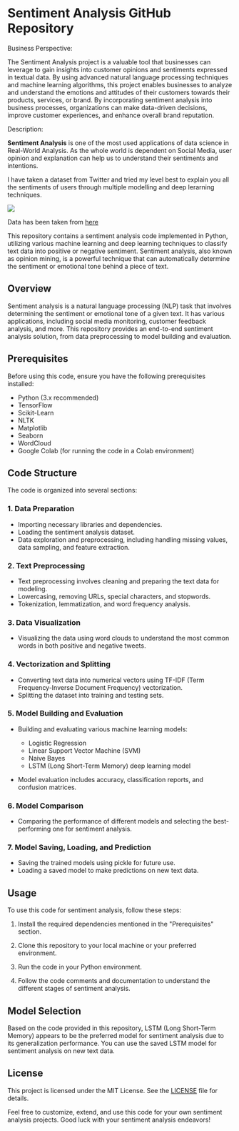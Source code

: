 # Sentiment Analysis GitHub Repository

Business Perspective:

The Sentiment Analysis project is a valuable tool that businesses can leverage to gain insights into customer opinions and sentiments expressed in textual data. By using advanced natural language processing techniques and machine learning algorithms, this project enables businesses to analyze and understand the emotions and attitudes of their customers towards their products, services, or brand. By incorporating sentiment analysis into business processes, organizations can make data-driven decisions, improve customer experiences, and enhance overall brand reputation.

Description:

**Sentiment Analysis** is one of the most used applications of data science in Real-World Analysis. As the whole world is dependent on Social Media, user opinion and explanation can help us to understand their sentiments and intentions.


I have taken a dataset from Twitter and tried my level best to explain you all the sentiments of users through multiple modelling and deep lerarning techniques.

![](https://monkeylearn.com/static/4e1ff4632ce1a1426c4095fb190d6db2/Learn-How-to-Do-Sentiment-With-Deep-Learning-Thumbnail-02.png)


Data has been taken from [here](https://www.kaggle.com/datasets/kazanova/sentiment140)


This repository contains a sentiment analysis code implemented in Python, utilizing various machine learning and deep learning techniques to classify text data into positive or negative sentiment. Sentiment analysis, also known as opinion mining, is a powerful technique that can automatically determine the sentiment or emotional tone behind a piece of text.

## Overview

Sentiment analysis is a natural language processing (NLP) task that involves determining the sentiment or emotional tone of a given text. It has various applications, including social media monitoring, customer feedback analysis, and more. This repository provides an end-to-end sentiment analysis solution, from data preprocessing to model building and evaluation.

## Prerequisites

Before using this code, ensure you have the following prerequisites installed:

- Python (3.x recommended)
- TensorFlow
- Scikit-Learn
- NLTK
- Matplotlib
- Seaborn
- WordCloud
- Google Colab (for running the code in a Colab environment)

## Code Structure

The code is organized into several sections:

### 1. Data Preparation

- Importing necessary libraries and dependencies.
- Loading the sentiment analysis dataset.
- Data exploration and preprocessing, including handling missing values, data sampling, and feature extraction.

### 2. Text Preprocessing

- Text preprocessing involves cleaning and preparing the text data for modeling.
- Lowercasing, removing URLs, special characters, and stopwords.
- Tokenization, lemmatization, and word frequency analysis.

### 3. Data Visualization

- Visualizing the data using word clouds to understand the most common words in both positive and negative tweets.

### 4. Vectorization and Splitting

- Converting text data into numerical vectors using TF-IDF (Term Frequency-Inverse Document Frequency) vectorization.
- Splitting the dataset into training and testing sets.

### 5. Model Building and Evaluation

- Building and evaluating various machine learning models:
  - Logistic Regression
  - Linear Support Vector Machine (SVM)
  - Naive Bayes
  - LSTM (Long Short-Term Memory) deep learning model

- Model evaluation includes accuracy, classification reports, and confusion matrices.

### 6. Model Comparison

- Comparing the performance of different models and selecting the best-performing one for sentiment analysis.

### 7. Model Saving, Loading, and Prediction

- Saving the trained models using pickle for future use.
- Loading a saved model to make predictions on new text data.

## Usage

To use this code for sentiment analysis, follow these steps:

1. Install the required dependencies mentioned in the "Prerequisites" section.

2. Clone this repository to your local machine or your preferred environment.

3. Run the code in your Python environment.

4. Follow the code comments and documentation to understand the different stages of sentiment analysis.

## Model Selection

Based on the code provided in this repository, LSTM (Long Short-Term Memory) appears to be the preferred model for sentiment analysis due to its generalization performance. You can use the saved LSTM model for sentiment analysis on new text data.

## License

This project is licensed under the MIT License. See the [LICENSE](LICENSE) file for details.

Feel free to customize, extend, and use this code for your own sentiment analysis projects. Good luck with your sentiment analysis endeavors!
